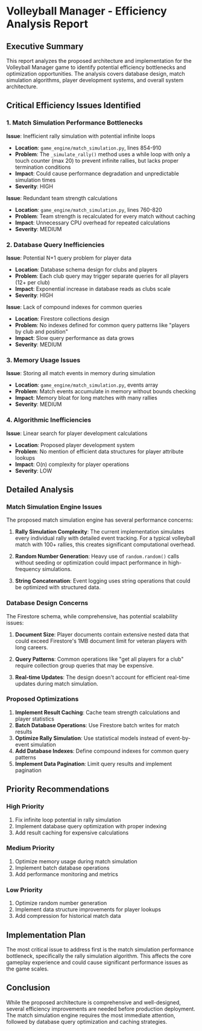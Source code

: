 # Volleyball Manager - Efficiency Analysis Report

## Executive Summary

This report analyzes the proposed architecture and implementation for the Volleyball Manager game to identify potential efficiency bottlenecks and optimization opportunities. The analysis covers database design, match simulation algorithms, player development systems, and overall system architecture.

## Critical Efficiency Issues Identified

### 1. Match Simulation Performance Bottlenecks

**Issue**: Inefficient rally simulation with potential infinite loops
- **Location**: `game_engine/match_simulation.py`, lines 854-910
- **Problem**: The `_simulate_rally()` method uses a while loop with only a touch counter (max 20) to prevent infinite rallies, but lacks proper termination conditions
- **Impact**: Could cause performance degradation and unpredictable simulation times
- **Severity**: HIGH

**Issue**: Redundant team strength calculations
- **Location**: `game_engine/match_simulation.py`, lines 760-820
- **Problem**: Team strength is recalculated for every match without caching
- **Impact**: Unnecessary CPU overhead for repeated calculations
- **Severity**: MEDIUM

### 2. Database Query Inefficiencies

**Issue**: Potential N+1 query problem for player data
- **Location**: Database schema design for clubs and players
- **Problem**: Each club query may trigger separate queries for all players (12+ per club)
- **Impact**: Exponential increase in database reads as clubs scale
- **Severity**: HIGH

**Issue**: Lack of compound indexes for common queries
- **Location**: Firestore collections design
- **Problem**: No indexes defined for common query patterns like "players by club and position"
- **Impact**: Slow query performance as data grows
- **Severity**: MEDIUM

### 3. Memory Usage Issues

**Issue**: Storing all match events in memory during simulation
- **Location**: `game_engine/match_simulation.py`, events array
- **Problem**: Match events accumulate in memory without bounds checking
- **Impact**: Memory bloat for long matches with many rallies
- **Severity**: MEDIUM

### 4. Algorithmic Inefficiencies

**Issue**: Linear search for player development calculations
- **Location**: Proposed player development system
- **Problem**: No mention of efficient data structures for player attribute lookups
- **Impact**: O(n) complexity for player operations
- **Severity**: LOW

## Detailed Analysis

### Match Simulation Engine Issues

The proposed match simulation engine has several performance concerns:

1. **Rally Simulation Complexity**: The current implementation simulates every individual rally with detailed event tracking. For a typical volleyball match with 100+ rallies, this creates significant computational overhead.

2. **Random Number Generation**: Heavy use of `random.random()` calls without seeding or optimization could impact performance in high-frequency simulations.

3. **String Concatenation**: Event logging uses string operations that could be optimized with structured data.

### Database Design Concerns

The Firestore schema, while comprehensive, has potential scalability issues:

1. **Document Size**: Player documents contain extensive nested data that could exceed Firestore's 1MB document limit for veteran players with long careers.

2. **Query Patterns**: Common operations like "get all players for a club" require collection group queries that may be expensive.

3. **Real-time Updates**: The design doesn't account for efficient real-time updates during match simulation.

### Proposed Optimizations

1. **Implement Result Caching**: Cache team strength calculations and player statistics
2. **Batch Database Operations**: Use Firestore batch writes for match results
3. **Optimize Rally Simulation**: Use statistical models instead of event-by-event simulation
4. **Add Database Indexes**: Define compound indexes for common query patterns
5. **Implement Data Pagination**: Limit query results and implement pagination

## Priority Recommendations

### High Priority
1. Fix infinite loop potential in rally simulation
2. Implement database query optimization with proper indexing
3. Add result caching for expensive calculations

### Medium Priority
1. Optimize memory usage during match simulation
2. Implement batch database operations
3. Add performance monitoring and metrics

### Low Priority
1. Optimize random number generation
2. Implement data structure improvements for player lookups
3. Add compression for historical match data

## Implementation Plan

The most critical issue to address first is the match simulation performance bottleneck, specifically the rally simulation algorithm. This affects the core gameplay experience and could cause significant performance issues as the game scales.

## Conclusion

While the proposed architecture is comprehensive and well-designed, several efficiency improvements are needed before production deployment. The match simulation engine requires the most immediate attention, followed by database query optimization and caching strategies.
